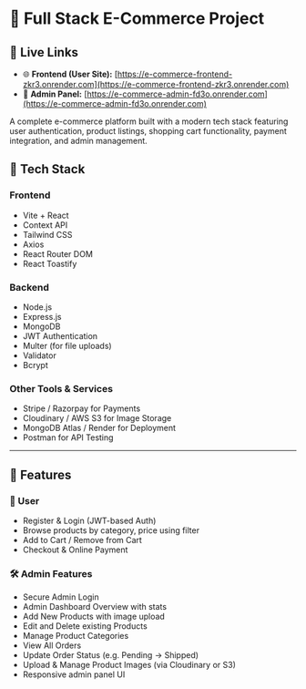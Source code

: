 # 🛒 Full Stack E-Commerce Project

## 🔗 Live Links

- 🌐 **Frontend (User Site):** [https://e-commerce-frontend-zkr3.onrender.com](https://e-commerce-frontend-zkr3.onrender.com)  
- 🔐 **Admin Panel:** [https://e-commerce-admin-fd3o.onrender.com](https://e-commerce-admin-fd3o.onrender.com)

A complete e-commerce platform built with a modern tech stack featuring user authentication, product listings, shopping cart functionality, payment integration, and admin management.

## 🔧 Tech Stack

### Frontend
- Vite + React
- Context API
- Tailwind CSS
- Axios
- React Router DOM
- React Toastify

### Backend
- Node.js
- Express.js
- MongoDB
- JWT Authentication
- Multer (for file uploads)
- Validator
- Bcrypt

### Other Tools & Services
- Stripe / Razorpay for Payments
- Cloudinary / AWS S3 for Image Storage
- MongoDB Atlas / Render for Deployment
- Postman for API Testing

---

## 🚀 Features

### 👤 User
- Register & Login (JWT-based Auth)
- Browse products by category, price using filter
- Add to Cart / Remove from Cart
- Checkout & Online Payment

### 🛠️ Admin Features
- Secure Admin Login
- Admin Dashboard Overview with stats
- Add New Products with image upload
- Edit and Delete existing Products
- Manage Product Categories
- View All Orders
- Update Order Status (e.g. Pending → Shipped)
- Upload & Manage Product Images (via Cloudinary or S3)
- Responsive admin panel UI
